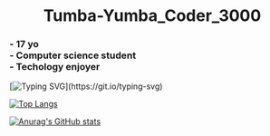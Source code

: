 <h1 align="center">Tumba-Yumba_Coder_3000</h1>
<h3 border-botton= none>- 17 yo <br>
- Computer science student <br>
- Techology enjoyer
</h3>

[![Typing SVG](https://readme-typing-svg.herokuapp.com?size=30&lines=Touch+some+grass.)](https://git.io/typing-svg)


[![Top Langs](https://github-readme-stats.vercel.app/api/top-langs/?username=RomkaGP228&layout=compact)](https://github.com/RomkaGP228/github-readme-stats)

[![Anurag's GitHub stats](https://github-readme-stats.vercel.app/api?username=RomkaGP228)](https://github.com/RoomkaGP228/github-readme-stats)

